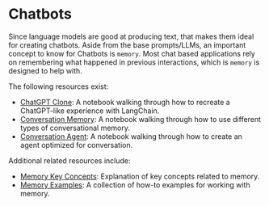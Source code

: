 # Chatbots

Since language models are good at producing text, that makes them ideal for creating chatbots.
Aside from the base prompts/LLMs, an important concept to know for Chatbots is `memory`.
Most chat based applications rely on remembering what happened in previous interactions, which is `memory` is designed to help with.

The following resources exist:
- [ChatGPT Clone](../modules/memory/examples/chatgpt_clone.ipynb): A notebook walking through how to recreate a ChatGPT-like experience with LangChain.
- [Conversation Memory](../modules/memory/getting_started.ipynb): A notebook walking through how to use different types of conversational memory.
- [Conversation Agent](../modules/memory/examples/conversational_agent.ipynb): A notebook walking through how to create an agent optimized for conversation.


Additional related resources include:
- [Memory Key Concepts](../modules/memory/key_concepts.md): Explanation of key concepts related to memory.
- [Memory Examples](../modules/memory/how_to_guides.rst): A collection of how-to examples for working with memory.

